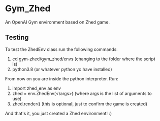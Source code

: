 # Gym_Zhed
An OpenAI Gym environment based on Zhed game.

## Testing
To test the ZhedEnv class run the following commands:  
  1. cd gym-zhed/gym_zhed/envs (changing to the folder where the script is)
  2. python3.8 (or whatever python yo have installed)

From now on you are inside the python interpreter. Run:
  1. import zhed_env as env
  2. zhed = env.ZhedEnv(<\args>) (where args is the list of arguments to use)
  3. zhed.render() (this is optional, just to confirm the game is created)

And that's it, you just created a Zhed environment! :)